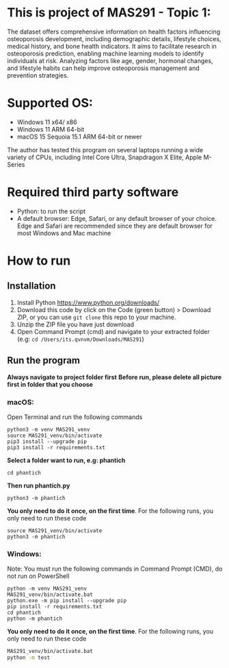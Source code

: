# This is project of MAS291 - Topic 1:

The dataset offers comprehensive information on health factors influencing osteoporosis development, including demographic details, lifestyle choices, medical history, and bone health indicators. It aims to facilitate research in osteoporosis prediction, enabling machine learning models to identify individuals at risk. Analyzing factors like age, gender, hormonal changes, and lifestyle habits can help improve osteoporosis management and prevention strategies.

# Supported OS:

- Windows 11 x64/ x86
- Windows 11 ARM 64-bit
- macOS 15 Sequoia 15.1 ARM 64-bit or newer

The author has tested this program on several laptops running a wide variety of CPUs, including Intel Core Ultra, Snapdragon X Elite, Apple M-Series

# Required third party software

- Python: to run the script
- A default browser: Edge, Safari, or any default browser of your choice. Edge and Safari are recommended since they are default browser for most Windows and Mac machine

# How to run
## Installation

1. Install Python https://www.python.org/downloads/
2. Download this code by click on the Code (green button) > Download ZIP, or you can use `git clone` this repo to your machine.
3. Unzip the ZIP file you have just download
4. Open Command Prompt (cmd) and navigate to your extracted folder (e.g: 
`cd /Users/its.qvnvm/Downloads/MAS291`)

## Run the program

**Always navigate to project folder first**
**Before run, please delete all picture first in folder that you choose**


### macOS:

Open Terminal and run the following commands
```
python3 -m venv MAS291_venv
source MAS291_venv/bin/activate
pip3 install --upgrade pip
pip3 install -r requirements.txt
```
**Select a folder want to run, e.g: phantich**

```
cd phantich
```

**Then run phantich.py**
```
python3 -m phantich
```

**You only need to do it once, on the first time**. For the following runs, you only need to run these code


```
source MAS291_venv/bin/activate
python3 -m phantich
```

### Windows:

Note: You must run the following commands in Command Prompt (CMD), do not run on PowerShell
```
python -m venv MAS291_venv
MAS291_venv/bin/activate.bat
python.exe -m pip install --upgrade pip
pip install -r requirements.txt
cd phantich
python -m phantich
```

**You only need to do it once, on the first time**. For the following runs, you only need to run these code

```cmd
MAS291_venv/bin/activate.bat
python -m test
```
